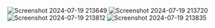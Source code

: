 ![Screenshot 2024-07-19 213649](https://github.com/user-attachments/assets/3780b853-e96d-402f-9d05-26288af66fc9)
![Screenshot 2024-07-19 213720](https://github.com/user-attachments/assets/fb9af96f-a53e-4f8a-98e6-e0ae86107fdd)
![Screenshot 2024-07-19 213812](https://github.com/user-attachments/assets/f2bef8fa-4df4-4299-8844-9d28d083f3de)
![Screenshot 2024-07-19 213835](https://github.com/user-attachments/assets/7d2c877d-cec7-4580-9f8b-5d2a2c1e1dff)
